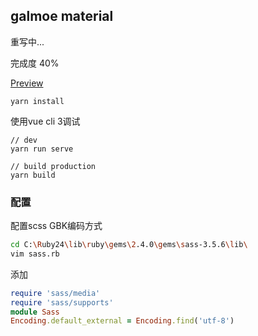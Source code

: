 ## galmoe material

重写中...

完成度 40%

[Preview](http://47.94.16.206)

```
yarn install
```

使用vue cli 3调试

```
// dev
yarn run serve

// build production
yarn build
```
### 配置
配置scss GBK编码方式

```sh
cd C:\Ruby24\lib\ruby\gems\2.4.0\gems\sass-3.5.6\lib\
vim sass.rb
```

添加
```rb
require 'sass/media'
require 'sass/supports'
module Sass   
Encoding.default_external = Encoding.find('utf-8')
```
